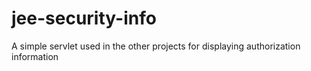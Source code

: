 # jee-security-info

A simple servlet used in the other projects for displaying authorization information